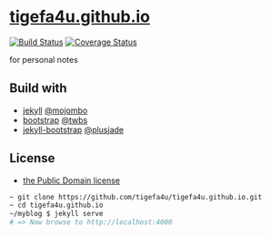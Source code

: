 [tigefa4u.github.io](https://tigefa4u.github.io)
==================
[![Build Status](https://travis-ci.org/tigefa4u/tigefa4u.github.io.png)](https://travis-ci.org/tigefa4u/tigefa4u.github.io) [![Coverage Status](https://coveralls.io/repos/tigefa4u/tigefa4u.github.io/badge.png)](https://coveralls.io/r/tigefa4u/tigefa4u.github.io)

for personal notes 

## Build with 

- [jekyll](http://jekyllrb.com) [@mojombo](https://github.com/mojombo)
- [bootstrap](http://getbootstrap.com) [@twbs](https://github.com/twbs)
- [jekyll-bootstrap](http://jekyllbootstrap.com) [@plusjade](http://github.com/plusjade)

## License

- [the Public Domain license](LICENSE)


``` bash
~ git clone https://github.com/tigefa4u/tigefa4u.github.io.git
~ cd tigefa4u.github.io
~/myblog $ jekyll serve
# => Now browse to http://localhost:4000
```
